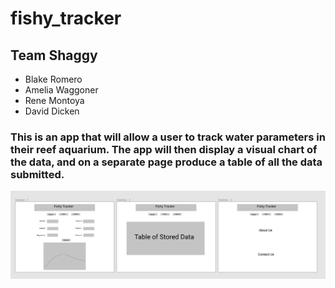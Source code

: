 # fishy_tracker

## Team Shaggy

* Blake Romero
* Amelia Waggoner
* Rene Montoya
* David Dicken

### This is an app that will allow a user to track water parameters in their reef aquarium. The app will then display a visual chart of the data, and on a separate page produce a table of all the data submitted.

![](fishy_tracker_wireframe.png)
